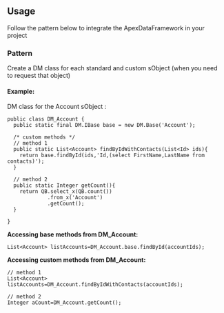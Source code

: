 ## Usage

Follow the pattern below to integrate the ApexDataFramework in your project 

### Pattern

Create a DM class for each standard and custom sObject (when you need to request that object)

#### Example:

DM class for the Account sObject :

  ```apex
  public class DM_Account {
    public static final DM.IBase base = new DM.Base('Account');

    /* custom methods */
    // method 1
    public static List<Account> findByIdWithContacts(List<Id> ids){
      return base.findById(ids,'Id,(select FirstName,LastName from contacts)');
    }
    
    // method 2
    public static Integer getCount(){
      return QB.select_x(QB.count())
               .from_x('Account')
               .getCount();
    }

  }
  ```

**Accessing base methods from DM_Account:**

  ```apex
  List<Account> listAccounts=DM_Account.base.findById(accountIds);
  ```
  
**Accessing custom methods from DM_Account:**

  ```apex
  // method 1
  List<Account> listAccounts=DM_Account.findByIdWithContacts(accountIds);
  
  // method 2
  Integer aCount=DM_Account.getCount();
  ```
